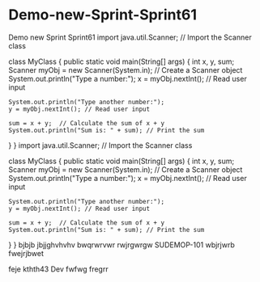 # Demo-new-Sprint-Sprint61
Demo new Sprint Sprint61
import java.util.Scanner; // Import the Scanner class

class MyClass {
  public static void main(String[] args) {
    int x, y, sum;
    Scanner myObj = new Scanner(System.in); // Create a Scanner object
    System.out.println("Type a number:");
    x = myObj.nextInt(); // Read user input

    System.out.println("Type another number:");
    y = myObj.nextInt(); // Read user input

    sum = x + y;  // Calculate the sum of x + y
    System.out.println("Sum is: " + sum); // Print the sum
  }
} 
import java.util.Scanner; // Import the Scanner class

class MyClass {
  public static void main(String[] args) {
    int x, y, sum;
    Scanner myObj = new Scanner(System.in); // Create a Scanner object
    System.out.println("Type a number:");
    x = myObj.nextInt(); // Read user input

    System.out.println("Type another number:");
    y = myObj.nextInt(); // Read user input

    sum = x + y;  // Calculate the sum of x + y
    System.out.println("Sum is: " + sum); // Print the sum
  }
} 
bjbjb
jbjjghvhvhv
bwqrwrvwr
rwjrgwrgw
 SUDEMOP-101
wbjrjwrb
fwejrjbwet

feje
kthth43
 Dev
fwfwg
fregrr

